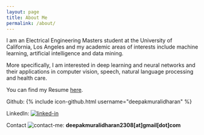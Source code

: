 ```yaml
---
layout: page
title: About Me
permalink: /about/
---
```


I am an Electrical Engineering Masters student at the University of California, Los Angeles and my academic areas of interests include machine learning, artificial intelligence and data mining.

More specifically, I am interested in deep learning and neural networks and their applications in computer vision, speech, natural language processing and health care.

You can find my Resume [here]().

Github:
{% include icon-github.html username="deepakmuralidharan" %}

LinkedIn: [![linked-in](http://www.pcc-cic.org.uk/sites/all/modules/contrib/socialmedia/icons/levelten/glossy/32x32/xlinkedin.png.pagespeed.ic.KvS4d3tu1L.png)](https://www.linkedin.com/in/muralidharandeepak)  

Contact ![contact-me](http://findicons.com/files/icons/1008/quiet/32/gmail.png):  **deepakmuralidharan2308[at]gmail[dot]com**
